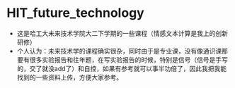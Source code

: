 # HIT_future_technology
- 这是哈工大未来技术学院大二下学期的一些课程（情感文本计算是我上的创新研修）
- 个人认为：未来技术学的课程确实很杂，同时由于是专业课，没有像通识课那要有很多实验报告和往年题，在写实验报告的时候，特别是信号（信号是手写的，交了就没add了）和自控，如果有参考就可以事半功倍了，因此我把我能找到的一些资料上传，方便大家参考。
